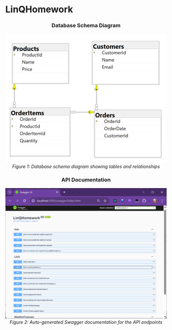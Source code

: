 # LinQHomework

<div align="center">

### Database Schema Diagram
![Entity Relationship Diagram](imgs/linqhomework_diagram.png)  
*Figure 1: Database schema diagram showing tables and relationships*

### API Documentation
![Swagger UI Preview](imgs/swagger_preview.png)  
*Figure 2: Auto-generated Swagger documentation for the API endpoints*

</div>